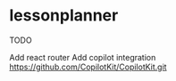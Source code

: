 # lessonplanner

TODO

Add react router
Add copilot integration https://github.com/CopilotKit/CopilotKit.git
